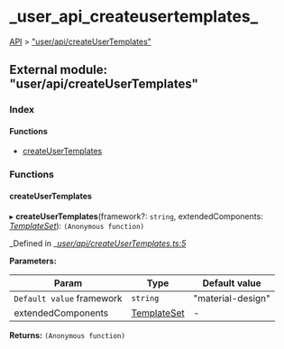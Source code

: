 # \_user\_api\_createusertemplates\_

[API](../../api-1.md) &gt; ["user/api/createUserTemplates"](_user_api_createusertemplates_.md)

## External module: "user/api/createUserTemplates"

### Index

#### Functions

* [createUserTemplates](_user_api_createusertemplates_.md#createusertemplates)

### Functions

#### createUserTemplates

▸ **createUserTemplates**\(framework?: `string`, extendedComponents: [_TemplateSet_](_user_user_module_.md#templateset)\): `(Anonymous function)`

_Defined in _[_user/api/createUserTemplates.ts:5_](https://github.com/authumn/authumn-angular/blob/93ce399/projects/authumn-angular/src/user/api/createUserTemplates.ts#L5)

**Parameters:**

| Param | Type | Default value |
| --- | --- | --- |
| `Default value` framework | `string` | "material-design" |
| extendedComponents | [TemplateSet](_user_user_module_.md#templateset) | - |

**Returns:** `(Anonymous function)`

